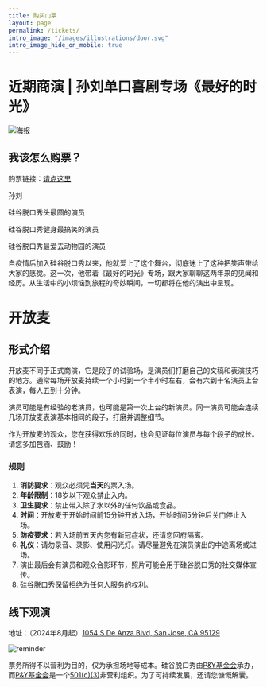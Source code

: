 ```yaml
---
title: 购买门票
layout: page
permalink: /tickets/
intro_image: "/images/illustrations/door.svg"
intro_image_hide_on_mobile: true
---
```

# 近期商演 | 孙刘单口喜剧专场《最好的时光》


![海报](https://img.evbuc.com/https%3A%2F%2Fcdn.evbuc.com%2Fimages%2F800806429%2F1209116489563%2F1%2Foriginal.20240703-060055?w=940&auto=format%2Ccompress&q=75&sharp=10&rect=0%2C0%2C3916%2C1958&s=04f96367af957c7f8a5e1644e4f0f573)

## 我该怎么购票？

购票链接：[请点这里](https://www.eventbrite.com/e/939239469537)


孙刘

硅谷脱口秀头最圆的演员

硅谷脱口秀健身最搞笑的演员

硅谷脱口秀最爱去动物园的演员

自疫情后加入硅谷脱口秀以来，他就爱上了这个舞台，彻底迷上了这种把笑声带给大家的感觉。这一次，他带着《最好的时光》专场，跟大家聊聊这两年来的见闻和经历。从生活中的小烦恼到旅程的奇妙瞬间，一切都将在他的演出中呈现。

# 开放麦

## 形式介绍

开放麦不同于正式商演，它是段子的试验场，是演员们打磨自己的文稿和表演技巧的地方。通常每场开放麦持续一个小时到一个半小时左右，会有六到十名演员上台表演，每人五到十分钟。

演员可能是有经验的老演员，也可能是第一次上台的新演员。同一演员可能会连续几场开放麦表演基本相同的段子，打磨并调整细节。

作为开放麦的观众，您在获得欢乐的同时，也会见证每位演员与每个段子的成长。请您多加包涵、鼓励！

### 规则

1. **消防要求**：观众必须凭**当天**的票入场。
2. **年龄限制**：18岁以下观众禁止入内。
3. **卫生要求**：禁止带入除了水以外的任何饮品或食品。
4. **时间**：开放麦于开始时间前15分钟开放入场，开始时间5分钟后关门停止入场。
5. **防疫要求**：若入场前五天内您有新冠症状，还请您回府隔离。
6. **礼仪**：请勿录音、录影、使用闪光灯。请尽量避免在演员演出的中途离场或进场。
7. 演出最后会有演员和观众合影环节，照片可能会用于硅谷脱口秀的社交媒体宣传。
8. 硅谷脱口秀保留拒绝为任何人服务的权利。

## 线下观演

地址：（2024年8月起）[1054 S De Anza Blvd, San Jose, CA 95129](https://maps.app.goo.gl/aF7FkKJfibtpFQ8aA)

![reminder](https://github.com/ggtkx/ggtkx.github.io/assets/34214774/1062b0e9-ee0c-4f38-956b-2adbe6c03a73)

<div id="miniextensions-iframe-embed-EIlQstT4R43zFOnPULWT"></div><script src="https://api.miniextensions.com/v1/iframe-embed/EIlQstT4R43zFOnPULWT.js?absoluteShareUrl=https://app.miniextensions.com/form/Ideq2XodTAOZ5vpL4qiZ?prefill_quantity=1"></script>

票务所得不以营利为目的，仅为承担场地等成本。硅谷脱口秀由[P&Y基金会][py]承办，而[P&Y基金会][py]是一个[501(c)(3)][c3]非营利组织。为了可持续发展，还请您慷慨解囊。

[py]: https://www.pandyfoundation.org/causes
[c3]: https://www.irs.gov/charities-non-profits/charitable-organizations/exemption-requirements-501c3-organizations
